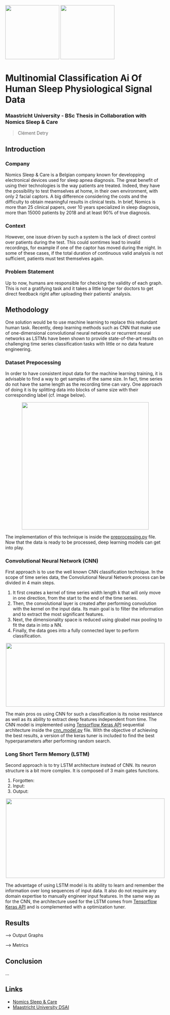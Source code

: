 [<img src="https://user-images.githubusercontent.com/43852207/140623269-642a3d0f-ee76-4194-aa56-b7305617de9d.jpeg" width="170" height="170">](https://www.brizzy.eu) [<img src="https://user-images.githubusercontent.com/43852207/140623238-20bbde3c-7dfe-4965-b773-331e6e906069.jpg" width="170" height="170">](https://www.maastrichtuniversity.nl/education/bachelor/data-science-and-artificial-intelligence)

# Multinomial Classification Ai Of Human Sleep Physiological Signal Data
### Maastricht University - BSc Thesis in Collaboration with Nomics Sleep & Care
> Clément Detry

## Introduction

### Company

Nomics Sleep & Care is a Belgian company known for developping electronical devices used for sleep apnea diagnosis. The great benefit of using their technologies is the way patients are treated. Indeed, they have the possibility to test themselves at home, in their own environment, with only 2 facial captors. A big difference considering the costs and the difficulty to obtain meaningful results in clinical tests. In brief, Nomics is more than 25 clinical papers, over 10 years specialized in sleep diagnosis, more than 15000 patients by 2018 and at least 90% of true diagnosis.

### Context

However, one issue driven by such a system is the lack of direct control over patients during the test. This could somtimes lead to invalid recordings, for example if one of the captor has moved during the night. In some of these cases, if the total duration of continuous valid analysis is not sufficient, patients must test themselves again.

### Problem Statement

Up to now, humans are responsible for checking the validity of each graph. This is not a gratifying task and it takes a little longer for doctors to get direct feedback right after uploading their patients' analysis.

## Methodology

One solution would be to use machine learning to replace this redundant human task. Recently, deep learning methods such as CNN that make use of one-dimensional convolutional neural networks or recurrent neural networks as LSTMs have been shown to provide state-of-the-art results on challenging time series classification tasks with little or no data feature engineering.

### Dataset Prepocessing

In order to have consistent input data for the machine learning training, it is advisable to find a way to get samples of the same size. In fact, time series do not have the same length as the recording time can vary. One approach of doing it is by splitting data into blocks of same size with their corresponding label (cf. image below).

<p align="center">
  <img src="https://user-images.githubusercontent.com/43852207/140624930-3faee870-7a69-4e6a-a14f-d3248fd68a15.png" width="400" height="400">
</p>

The implementation of this technique is inside the [preprocessing.py](https://github.com/clem2507/thesis_nomics/blob/main/data_loader/preprocessing.py) file. Now that the data is ready to be processed, deep learning models can get into play.

### Convolutional Neural Network (CNN)

First approach is to use the well known CNN classification technique. In the scope of time series data, the Convolutional Neural Network process can be divided in 4 main steps.

1. It first creates a kernel of time series width length k that will only move in one direction, from the start to the end of the time series.
2. Then, the convolutional layer is created after performing convolution with the kernel on the input data. Its main goal is to filter the information and to extract the most significant features.
3. Next, the dimensionality space is reduced using gloabel max pooling to fit the data in into a NN.
4. Finally, the data goes into a fully connected layer to perform classification.

<p align="center">
  <img src="https://user-images.githubusercontent.com/43852207/140625099-a3b752d7-290f-4f2c-9abb-baa92fc8834b.png" width="500" height="200">
</p>

The main pros os using CNN for such a classification is its noise resistance as well as its ability to extract deep features independent from time. The CNN model is implemented using [Tensorflow Keras API](https://www.tensorflow.org/guide/keras/sequential_model) sequential architecture inside the [cnn_model.py](https://github.com/clem2507/thesis_nomics/blob/main/deep_learning_models/cnn_model.py) file. With the objective of achieving the best results, a version of the keras tuner is included to find the best hyperparameters after performing random search.

### Long Short Term Memory (LSTM)

Second approach is to try LSTM architecture instead of CNN. Its neuron structure is a bit more complex. It is composed of 3 main gates functions.

1. Forgotten:
2. Input:
3. Output:

<p align="center">
  <img src="https://user-images.githubusercontent.com/43852207/140625736-77ef9fee-65d5-446a-ac8e-0e2fed2bcaf3.png" width="500" height="250">
</p>

The advantage of using LSTM model is its ability to learn and remember the information over long sequences of input data. It also do not require any domain expertise to manually engineer input features. In the same way as for the CNN, the architecture used for the LSTM comes from [Tensorflow Keras API](https://www.tensorflow.org/guide/keras/sequential_model) and is complemented with a optimization tuner. 

## Results

--> Output Graphs

--> Metrics

## Conclusion

...

## Links
- [Nomics Sleep & Care](https://www.brizzy.eu)
- [Maastricht University DSAI](https://www.maastrichtuniversity.nl/education/bachelor/data-science-and-artificial-intelligence)
